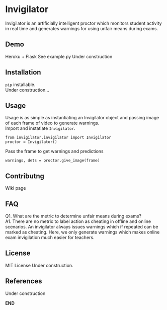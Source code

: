 # Invigilator
Invigilator is an artificially intelligent proctor which monitors student activity in real time and generates warnings for using unfair means during exams.

## Demo
Heroku + Flask
See example.py
Under construction

## Installation
`pip` installable.\
Under construction...

## Usage
Usage is as simple as instantiating an Invigilator object and passing image of each frame of video to generate warnings.\
Import and instatiate `Invigilator`.
```
from invigilator.invigilator import Invigilator
proctor = Invigilator()
```
Pass the frame to get warnings and predictions
```
warnings, dets = proctor.give_image(frame)
```

## Contributng
Wiki page

## FAQ
Q1. What are the metric to determine unfair means during exams?\
A1. There are no metric to label action as cheating in offline and online scenarios. An invigilator always issues warnings which if repeated can be marked as cheating. Here, we only generate warnings which makes online exam invigilation much easier for teachers. 

## License
MIT License
Under construction.

## References
Under construction

**END**
